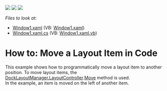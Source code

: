 <!-- default badges list -->
![](https://img.shields.io/endpoint?url=https://codecentral.devexpress.com/api/v1/VersionRange/128643705/10.1.4%2B)
[![](https://img.shields.io/badge/Open_in_DevExpress_Support_Center-FF7200?style=flat-square&logo=DevExpress&logoColor=white)](https://supportcenter.devexpress.com/ticket/details/E1895)
[![](https://img.shields.io/badge/📖_How_to_use_DevExpress_Examples-e9f6fc?style=flat-square)](https://docs.devexpress.com/GeneralInformation/403183)
<!-- default badges end -->
<!-- default file list -->
*Files to look at*:

* [Window1.xaml](./CS/DockLayoutManager_MoveItem/Window1.xaml) (VB: [Window1.xaml](./VB/DockLayoutManager_MoveItem/Window1.xaml))
* [Window1.xaml.cs](./CS/DockLayoutManager_MoveItem/Window1.xaml.cs) (VB: [Window1.xaml.vb](./VB/DockLayoutManager_MoveItem/Window1.xaml.vb))
<!-- default file list end -->
# How to: Move a Layout Item in Code


<p>This example shows how to programmatically move a layout item to another position. To move layout items, the <a href="https://documentation.devexpress.com/#WPF/DevExpressXpfDockingDockLayoutManager_LayoutControllertopic">DockLayoutManager.LayoutController</a>.<a href="https://documentation.devexpress.com/#WPF/DevExpressXpfDockingLayoutController_Movetopic">Move</a> method is used.<br> In the example, an item is moved on the left of another item.</p>

<br/>


